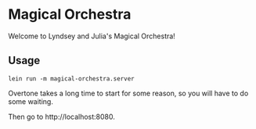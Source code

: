 # Magical Orchestra

Welcome to Lyndsey and Julia's Magical Orchestra!

## Usage

```
lein run -m magical-orchestra.server
```

Overtone takes a long time to start for some reason, so you will have
to do some waiting.

Then go to http://localhost:8080.

